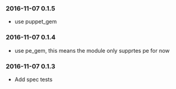 ### 2016-11-07 0.1.5
* use puppet_gem

### 2016-11-07 0.1.4
* use pe_gem, this means the module only supprtes pe for now

### 2016-11-07 0.1.3
* Add spec tests

